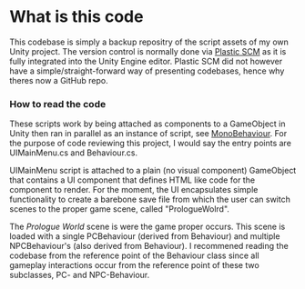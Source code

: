 # What is this code
This codebase is simply a backup repositry of the script assets of my own Unity project.
The version control is normally done via [Plastic SCM](https://www.plasticscm.com/) as it is fully integrated into the Unity Engine editor.
Plastic SCM did not however have a simple/straight-forward way of presenting codebases, hence why theres now a GitHub repo.

### How to read the code
These scripts work by being attached as components to a GameObject in Unity then ran in parallel as an instance of script, see [MonoBehaviour](https://docs.unity3d.com/ScriptReference/MonoBehaviour.html).
For the purpose of code reviewing this project, I would say the entry points are UIMainMenu.cs and Behaviour.cs.

UIMainMenu script is attached to a plain (no visual component) GameObject that contains a UI component that defines HTML like code for the component to render. For the moment, the UI encapsulates simple
functionality to create a barebone save file from which the user can switch scenes to the proper game scene, called "PrologueWolrd".

The *Prologue World* scene is were the game proper occurs. This scene is loaded with a single PCBehaviour (derived from Behaviour) and multiple NPCBehaviour's (also derived from Behaviour).
I recommened reading the codebase from the reference point of the Behaviour class since all gameplay interactions occur from the reference point of these two subclasses, PC- and NPC-Behaviour.
